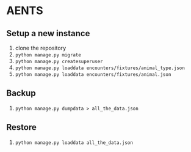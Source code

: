 # AENTS

## Setup a new instance

1. clone the repository
1. `python manage.py migrate`
1. `python manage.py createsuperuser`
1. `python manage.py loaddata encounters/fixtures/animal_type.json`
1. `python manage.py loaddata encounters/fixtures/animal.json`

## Backup 
1. `python manage.py dumpdata > all_the_data.json`

## Restore
1. `python manage.py loaddata all_the_data.json`